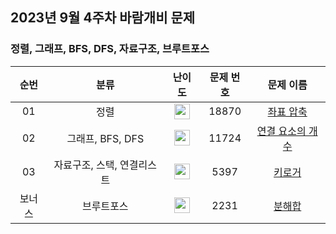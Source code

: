 ## 2023년 9월 4주차 바람개비 문제

### 정렬, 그래프, BFS, DFS, 자료구조, 브루트포스

| 순번 | 분류 | 난이도 | 문제 번호 | 문제 이름 |
| :-----: | :-----: | :-----: | :-----: | :-----: |
| 01 | 정렬 | <img height="25px" width="25px" src="https://static.solved.ac/tier_small/9.svg"/> | 18870 | [좌표 압축](https://www.acmicpc.net/problem/18870) |
| 02 | 그래프, BFS, DFS | <img height="25px" width="25px" src="https://static.solved.ac/tier_small/9.svg"/> | 11724 | [연결 요소의 개수](https://www.acmicpc.net/problem/11724) |
| 03 | 자료구조, 스택, 연결리스트 | <img height="25px" width="25px" src="https://static.solved.ac/tier_small/9.svg"/> | 5397 | [키로거](https://www.acmicpc.net/problem/5397) |
| 보너스 | 브루트포스 | <img height="25px" width="25px" src="https://static.solved.ac/tier_small/4.svg"/> | 2231 | [분해합](https://www.acmicpc.net/problem/2231) |
